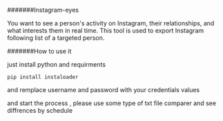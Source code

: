 #######Instagram-eyes

You want to see a person's activity on Instagram, their relationships, and what interests them in real time. This tool is used to export Instagram following list of a targeted person.

#######How to use it

just install python and requirments 
```
pip install instaloader
```
and remplace username and password with your credentials values

and start the process , please use some type of txt file comparer and see diffrences by schedule
